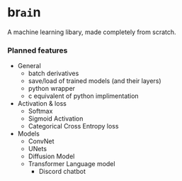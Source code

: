 # br`ai`n
A machine learning libary, made completely from scratch.

### Planned features
- General
    - batch derivatives
    - save/load of trained models (and their layers)
    - python wrapper
    - c equivalent of python implimentation
- Activation & loss
    - Softmax
    - Sigmoid Activation
    - Categorical Cross Entropy loss
- Models
    - ConvNet
    - UNets
    - Diffusion Model
    - Transformer Language model
        - Discord chatbot
